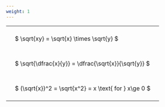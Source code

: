 ```yaml
---
weight: 1
---
```


<style type="text/css">
#T_954fb th.col_heading {
  text-align: left;
  font-size: 1em;
}
#T_954fb td {
  text-align: left;
  font-size: 1em;
  padding: 1.5em;
}
</style>
<table id="T_954fb">
  <thead>
  </thead>
  <tbody>
    <tr>
      <td id="T_954fb_row0_col0" class="data row0 col0" >$ \sqrt{xy} = \sqrt{x} \times \sqrt{y} $</td>
    </tr>
    <tr>
      <td id="T_954fb_row1_col0" class="data row1 col0" >$ \sqrt{\dfrac{x}{y}} = \dfrac{\sqrt{x}}{\sqrt{y}} $</td>
    </tr>
    <tr>
      <td id="T_954fb_row2_col0" class="data row2 col0" >$ (\sqrt{x})^2 = \sqrt{x^2} = x \text{ for } x\ge 0 $</td>
    </tr>
  </tbody>
</table>
